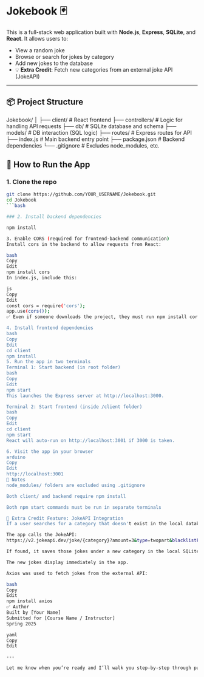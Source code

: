 # Jokebook 🃏

This is a full-stack web application built with **Node.js**, **Express**, **SQLite**, and **React**. It allows users to:
- View a random joke
- Browse or search for jokes by category
- Add new jokes to the database
- 💡 **Extra Credit**: Fetch new categories from an external joke API (JokeAPI)

---

## 📦 Project Structure

Jokebook/
│
├── client/            # React frontend
├── controllers/       # Logic for handling API requests
├── db/                # SQLite database and schema
├── models/            # DB interaction (SQL logic)
├── routes/            # Express routes for API
├── index.js           # Main backend entry point
├── package.json       # Backend dependencies
└── .gitignore         # Excludes node_modules, etc.


## 🧠 How to Run the App

### 1. Clone the repo
```bash
git clone https://github.com/YOUR_USERNAME/Jokebook.git
cd Jokebook
```bash

### 2. Install backend dependencies

npm install

3. Enable CORS (required for frontend-backend communication)
Install cors in the backend to allow requests from React:

bash
Copy
Edit
npm install cors
In index.js, include this:

js
Copy
Edit
const cors = require('cors');
app.use(cors());
✅ Even if someone downloads the project, they must run npm install cors unless it's already installed via package.json.

4. Install frontend dependencies
bash
Copy
Edit
cd client
npm install
5. Run the app in two terminals
Terminal 1: Start backend (in root folder)
bash
Copy
Edit
npm start
This launches the Express server at http://localhost:3000.

Terminal 2: Start frontend (inside /client folder)
bash
Copy
Edit
cd client
npm start
React will auto-run on http://localhost:3001 if 3000 is taken.

6. Visit the app in your browser
arduino
Copy
Edit
http://localhost:3001
🧹 Notes
node_modules/ folders are excluded using .gitignore

Both client/ and backend require npm install

Both npm start commands must be run in separate terminals

🌟 Extra Credit Feature: JokeAPI Integration
If a user searches for a category that doesn't exist in the local database:

The app calls the JokeAPI:
https://v2.jokeapi.dev/joke/{category}?amount=3&type=twopart&blacklistFlags=nsfw,religious,political,racist,sexist,explicit

If found, it saves those jokes under a new category in the local SQLite database.

The new jokes display immediately in the app.

Axios was used to fetch jokes from the external API:

bash
Copy
Edit
npm install axios
✅ Author
Built by [Your Name]
Submitted for [Course Name / Instructor]
Spring 2025

yaml
Copy
Edit

---

Let me know when you’re ready and I’ll walk you step-by-step through pushing this to GitHub (with `.gitignore` setup)! ✅







